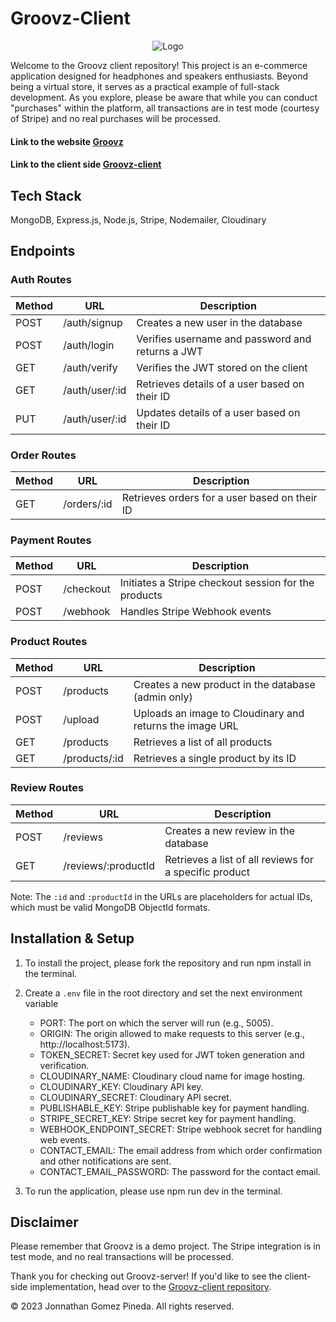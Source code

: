 # Groovz-Client 

<p align="center">
  <img src="https://res.cloudinary.com/dnvhmjaoc/image/upload/c_fit,h_300,w_900/v1692269864/Groovz_srodcp.png" alt="Logo">
</p>

Welcome to the Groovz client repository! This project is an e-commerce application designed for headphones and speakers enthusiasts. Beyond being a virtual store, it serves as a practical example of full-stack development. As you explore, please be aware that while you can conduct "purchases" within the platform, all transactions are in test mode (courtesy of Stripe) and no real purchases will be processed.
#### Link to the website [Groovz](https://groovz.netlify.app/)
#### Link to the client side [Groovz-client](https://github.com/Jogopin/Groovz-client)
## Tech Stack
MongoDB, Express.js, Node.js, Stripe, Nodemailer, Cloudinary
## Endpoints
### Auth Routes

| Method | URL            | Description                                                    |
|--------|----------------|----------------------------------------------------------------|
| POST   | /auth/signup   | Creates a new user in the database                              |
| POST   | /auth/login    | Verifies username and password and returns a JWT                |
| GET    | /auth/verify   | Verifies the JWT stored on the client                          |
| GET    | /auth/user/:id | Retrieves details of a user based on their ID                   |
| PUT    | /auth/user/:id | Updates details of a user based on their ID                     |

### Order Routes

| Method | URL           | Description                                       |
|--------|---------------|---------------------------------------------------|
| GET    | /orders/:id   | Retrieves orders for a user based on their ID      |

### Payment Routes

| Method | URL           | Description                                              |
|--------|---------------|----------------------------------------------------------|
| POST   | /checkout     | Initiates a Stripe checkout session for the products      |
| POST   | /webhook      | Handles Stripe Webhook events                             |

### Product Routes

| Method | URL           | Description                                               |
|--------|---------------|-----------------------------------------------------------|
| POST   | /products     | Creates a new product in the database (admin only)        |
| POST   | /upload       | Uploads an image to Cloudinary and returns the image URL   |
| GET    | /products     | Retrieves a list of all products                           |
| GET    | /products/:id | Retrieves a single product by its ID                       |

### Review Routes

| Method | URL               | Description                                              |
|--------|-------------------|----------------------------------------------------------|
| POST   | /reviews          | Creates a new review in the database  |
| GET    | /reviews/:productId | Retrieves a list of all reviews for a specific product   |

Note: The `:id` and `:productId` in the URLs are placeholders for actual IDs, which must be valid MongoDB ObjectId formats.

## Installation & Setup
1. To install the project, please fork the repository and run npm install in the terminal.
2. Create a `.env` file in the root directory and set the next environment variable
    
    - PORT: The port on which the server will run (e.g., 5005).
    - ORIGIN: The origin allowed to make requests to this server (e.g., http://localhost:5173).
    - TOKEN_SECRET: Secret key used for JWT token generation and verification.
    - CLOUDINARY_NAME: Cloudinary cloud name for image hosting.
    - CLOUDINARY_KEY: Cloudinary API key.
    - CLOUDINARY_SECRET: Cloudinary API secret.
    - PUBLISHABLE_KEY: Stripe publishable key for payment handling.
    - STRIPE_SECRET_KEY: Stripe secret key for payment handling.    
    - WEBHOOK_ENDPOINT_SECRET: Stripe webhook secret for handling web events.
    - CONTACT_EMAIL: The email address from which order confirmation and other notifications are sent.
    - CONTACT_EMAIL_PASSWORD: The password for the contact email.

3. To run the application, please use npm run dev in the terminal.

## Disclaimer
Please remember that Groovz is a demo project. The Stripe integration is in test mode, and no real transactions will be processed.

Thank you for checking out Groovz-server! If you'd like to see the client-side implementation, head over to the [Groovz-client repository](https://github.com/Jogopin/Groovz-client).

© 2023 Jonnathan Gomez Pineda. All rights reserved.